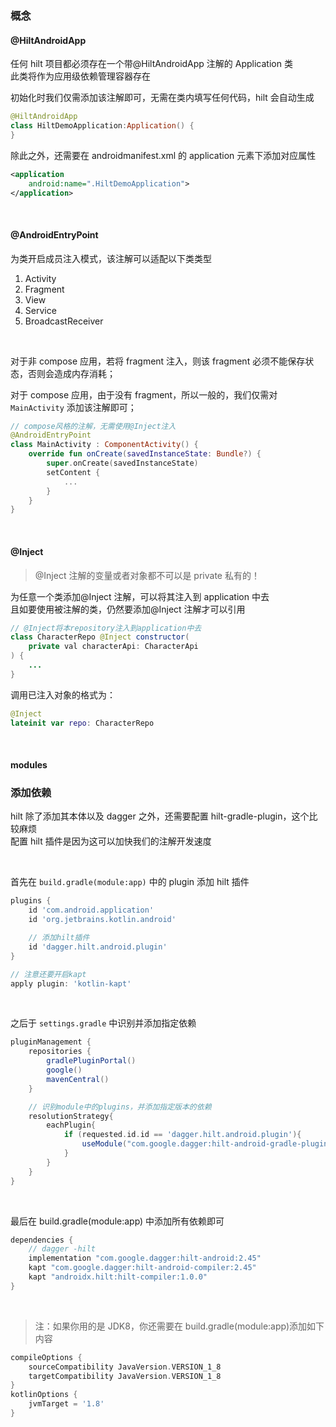 ### 概念

#### @HiltAndroidApp

任何 hilt 项目都必须存在一个带@HiltAndroidApp 注解的 Application 类  
此类将作为应用级依赖管理容器存在

初始化时我们仅需添加该注解即可，无需在类内填写任何代码，hilt 会自动生成

```kotlin
@HiltAndroidApp
class HiltDemoApplication:Application() {
}
```

除此之外，还需要在 androidmanifest.xml 的 application 元素下添加对应属性

```xml
<application
    android:name=".HiltDemoApplication">
</application>
```

<br>

#### @AndroidEntryPoint

为类开启成员注入模式，该注解可以适配以下类类型

1. Activity
2. Fragment
3. View
4. Service
5. BroadcastReceiver

<br>

对于非 compose 应用，若将 fragment 注入，则该 fragment 必须不能保存状态，否则会造成内存消耗；

对于 compose 应用，由于没有 fragment，所以一般的，我们仅需对 `MainActivity` 添加该注解即可；

```kotlin
// compose风格的注解，无需使用@Inject注入
@AndroidEntryPoint
class MainActivity : ComponentActivity() {
    override fun onCreate(savedInstanceState: Bundle?) {
        super.onCreate(savedInstanceState)
        setContent {
            ...
        }
    }
}
```

<br>

#### @Inject

> @Inject 注解的变量或者对象都不可以是 private 私有的！

为任意一个类添加@Inject 注解，可以将其注入到 application 中去  
且如要使用被注解的类，仍然要添加@Inject 注解才可以引用

```java
// @Inject将本repository注入到application中去
class CharacterRepo @Inject constructor(
    private val characterApi: CharacterApi
) {
    ...
}
```

调用已注入对象的格式为：

```kotlin
@Inject
lateinit var repo: CharacterRepo
```

<br>

#### modules

### 添加依赖

hilt 除了添加其本体以及 dagger 之外，还需要配置 hilt-gradle-plugin，这个比较麻烦  
配置 hilt 插件是因为这可以加快我们的注解开发速度

<br>

首先在 `build.gradle(module:app)` 中的 plugin 添加 hilt 插件

```groovy
plugins {
    id 'com.android.application'
    id 'org.jetbrains.kotlin.android'

    // 添加hilt插件
    id 'dagger.hilt.android.plugin'
}

// 注意还要开启kapt
apply plugin: 'kotlin-kapt'
```

<br>

之后于 `settings.gradle` 中识别并添加指定依赖

```groovy
pluginManagement {
    repositories {
        gradlePluginPortal()
        google()
        mavenCentral()
    }

    // 识别module中的plugins，并添加指定版本的依赖
    resolutionStrategy{
        eachPlugin{
            if (requested.id.id == 'dagger.hilt.android.plugin'){
                useModule("com.google.dagger:hilt-android-gradle-plugin:2.45")
            }
        }
    }
}
```

<br>

最后在 build.gradle(module:app) 中添加所有依赖即可

```groovy
dependencies {
    // dagger -hilt
    implementation "com.google.dagger:hilt-android:2.45"
    kapt "com.google.dagger:hilt-android-compiler:2.45"
    kapt "androidx.hilt:hilt-compiler:1.0.0"
}
```

<br>

> 注：如果你用的是 JDK8，你还需要在 build.gradle(module:app)添加如下内容

```groovy
compileOptions {
    sourceCompatibility JavaVersion.VERSION_1_8
    targetCompatibility JavaVersion.VERSION_1_8
}
kotlinOptions {
    jvmTarget = '1.8'
}
```

<br>
